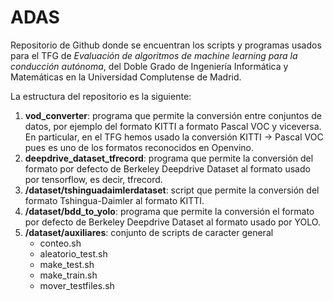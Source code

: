 # ADAS
Repositorio de Github donde se encuentran los scripts y programas usados para el TFG de *Evaluación de algoritmos de machine learning para 
la conducción autónoma*, del Doble Grado de Ingeniería Informática y Matemáticas en la Universidad Complutense de Madrid.

La estructura del repositorio es la siguiente:

1. **vod_converter**: programa que permite la conversión entre conjuntos de datos, por ejemplo del formato KITTI a formato Pascal VOC y viceversa. En particular, 
en el TFG hemos usado la conversión KITTI -> Pascal VOC pues es uno de los formatos reconocidos en Openvino.
2. **deepdrive_dataset_tfrecord**: programa que permite la conversión del formato por defecto de Berkeley Deepdrive Dataset al formato usado
por tensorflow, es decir, tfrecord.
3. **/dataset/tshinguadaimlerdataset**: script que permite la conversión del formato Tshingua-Daimler al formato KITTI.
4. **/dataset/bdd_to_yolo**: programa que permite la conversión el formato por defecto de Berkeley Deepdrive Dataset al formato usado
por YOLO.
5. **/dataset/auxiliares**: conjunto de scripts de caracter general
    - conteo.sh
    - aleatorio_test.sh
    - make_test.sh
    - make_train.sh
    - mover_testfiles.sh

